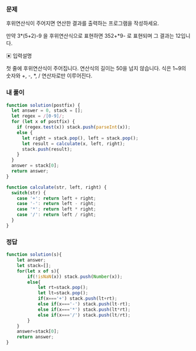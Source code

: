 ### 문제
후위연산식이 주어지면 연산한 결과를 출력하는 프로그램을 작성하세요.

만약 3*(5+2)-9 을 후위연산식으로 표현하면 352+*9- 로 표현되며 그 결과는 12입니다.

▣ 입력설명

첫 줄에 후위연산식이 주어집니다. 연산식의 길이는 50을 넘지 않습니다. 식은 1~9의 숫자와 +, -, *, / 연산자로만 이루어진다.

### 내 풀이
```js
function solution(postfix) {
  let answer = 0, stack = [];
  let regex = /[0-9]/;
  for (let x of postfix) {
    if (regex.test(x)) stack.push(parseInt(x));
    else {
      let right = stack.pop(), left = stack.pop();
      let result = calculate(x, left, right);
      stack.push(result);
    }
  }
  answer = stack[0];
  return answer;
}

function calculate(str, left, right) {
  switch(str) {
    case '+': return left + right;
    case '-': return left - right;
    case '*': return left * right;
    case '/': return left / right;
  }
}
```

### 정답
```js
function solution(s){  
    let answer;
    let stack=[];
    for(let x of s){
        if(!isNaN(x)) stack.push(Number(x));
        else{
            let rt=stack.pop();
            let lt=stack.pop();
            if(x==='+') stack.push(lt+rt);
            else if(x==='-') stack.push(lt-rt);
            else if(x==='*') stack.push(lt*rt);
            else if(x==='/') stack.push(lt/rt);
        }
    }
    answer=stack[0];
    return answer;
}
```
